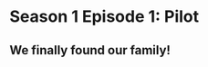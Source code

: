 # Season 1 Episode 1: Pilot

## We finally found our family! 






<!--stackedit_data:
eyJoaXN0b3J5IjpbODY3NDM0OTExLC0xNTQyMDU2MzAyLC0xMj
QxMDEzMiw2NDI1NTg0MzksODE1MDY2MzI5XX0=
-->
